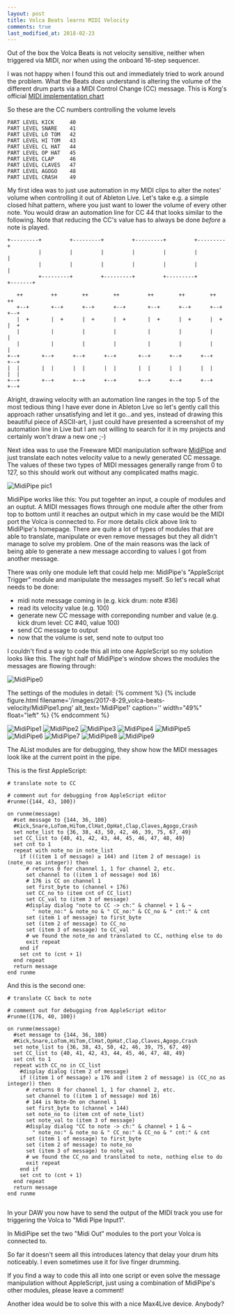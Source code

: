 ```yaml
---
layout: post
title: Volca Beats learns MIDI Velocity
comments: true
last_modified_at: 2018-02-23 
---
```


Out of the box the Volca Beats is not velocity sensitive, neither when triggered via MIDI, nor when using the onboard 16-step sequencer. 

I was not happy when I found this out and immediately tried to work around the problem. What the Beats _does_ understand is altering the volume of the different drum parts via a MIDI Control Change (CC) message. This is Korg&#39;s official [MIDI implementation chart](http://i.korg.com/uploads/Support/USA_volcabeats_MIDI_Chart_E.pdf)

So these are the CC numbers controlling the volume levels

~~~
PART LEVEL KICK     40
PART LEVEL SNARE    41
PART LEVEL LO TOM   42
PART LEVEL HI TOM   43
PART LEVEL CL HAT   44
PART LEVEL OP HAT   45
PART LEVEL CLAP     46
PART LEVEL CLAVES   47
PART LEVEL AGOGO    48
PART LEVEL CRASH    49
~~~

My first idea was to just use automation in my MIDI clips to alter the notes&#39; volume when controlling it out of Ableton Live. Let&#39;s take e.g. a simple closed hihat pattern, where you just want to lower the volume of every other note. You would draw an automation line for CC 44 that looks similar to the following. Note that reducing the CC's value has to always be done _before_ a note is played.

~~~
+---------+         +---------+         +---------+         +---------+
          |         |         |         |         |         |         |
          |         |         |         |         |         |         |
          +---------+         +---------+         +---------+         +-------+
                                                                               
   ++         ++        ++        ++         ++        ++        ++       ++
   +--+       +--+      +--+      +--+       +--+      +--+      +--+     +--+
   |  +       |  +      |  +      |  +       |  +      |  +      |  +     |  +
   |          |         |         |          |         |         |        |
   |          |         |         |          |         |         |        |
+--+       +--+      +--+      +--+       +--+      +--+      +--+     +--+
|  |       |  |      |  |      |  |       |  |      |  |      |  |     |  |
+--+       +--+      +--+      +--+       +--+      +--+      +--+     +--+
~~~

Alright, drawing velocity with an automation line ranges in the top 5 of the most tedious thing I have ever done in Ableton Live so let's gently call this approach rather unsatisfying and let it go...and yes, instead of drawing this beautiful piece of ASCII-art, I just could have presented a screenshot of my automation line in Live but I am not willing to search for it in my projects and certainly won't draw a new one ;-)

Next idea was to use the Freeware MIDI manipulation software [MidiPipe](http://www.subtlesoft.square7.net/MidiPipe.html) and just translate each notes velocity value to a newly generated CC message. The values of these two types of MIDI messages generally range from 0 to 127, so this should work out without any complicated maths magic.

![MidiPipe pic1](http://www.subtlesoft.square7.net/MidiPipe_files/shapeimage_1.png)

MidiPipe works like this: You put togehter an input, a couple of modules and an ouptut. A MIDI messages flows through one module after the other from top to bottom until it reaches an output which in my case would be the MIDI port the Volca is connected to. For more details click above link to MidiPipe's homepage. There are quite a lot of types of modules that are able to translate, manipulate or even remove messages but they all didn't manage to solve my problem. One of the main reasons was the lack of being able to generate a new message according to values I got from another message.

There was only one module left that could help me: MidiPipe's "AppleScript Trigger" module and manipulate the messages myself. So let's recall what needs to be done:

  * midi note message coming in (e.g. kick drum: note #36)
  * read its velocity value (e.g. 100)
  * generate new CC message with correponding number and value (e.g. kick drum level: CC #40, value 100)
  * send CC message to output
  * now that the volume is set, send note to output too

I couldn't find a way to code this all into one AppleScript so my solution looks like this. The right half of MidiPipe's window shows the modules the messages are flowing through:

![MidiPipe0 ](/images/2017-8-29_volca-beats-velocity/MidiPipe0.png)

The settings of the modules in detail:
{% comment %}
{% include figure.html filename='/images/2017-8-29_volca-beats-velocity/MidiPipe1.png' alt_text='MidiPipe1' caption='' width="49%" float="left" %}
{% endcomment %}

![MidiPipe1 ](/images/2017-8-29_volca-beats-velocity/MidiPipe1.png)
![MidiPipe2 ](/images/2017-8-29_volca-beats-velocity/MidiPipe2.png)
![MidiPipe3 ](/images/2017-8-29_volca-beats-velocity/MidiPipe3.png)
![MidiPipe4 ](/images/2017-8-29_volca-beats-velocity/MidiPipe4.png)
![MidiPipe5 ](/images/2017-8-29_volca-beats-velocity/MidiPipe5.png)
![MidiPipe6 ](/images/2017-8-29_volca-beats-velocity/MidiPipe6.png)
![MidiPipe7 ](/images/2017-8-29_volca-beats-velocity/MidiPipe7.png)
![MidiPipe8 ](/images/2017-8-29_volca-beats-velocity/MidiPipe8.png)
![MidiPipe9 ](/images/2017-8-29_volca-beats-velocity/MidiPipe9.png)

The AList modules are for debugging, they show how the MIDI messages look like at the current point in the pipe.

This is the first AppleScript:
~~~
# translate note to CC

# comment out for debugging from AppleScript editor
#runme({144, 43, 100})

on runme(message)
  #set message to {144, 36, 100}
  #Kick,Snare,LoTom,HiTom,ClHat,OpHat,Clap,Claves,Agogo,Crash
  set note_list to {36, 38, 43, 50, 42, 46, 39, 75, 67, 49}
  set CC_list to {40, 41, 42, 43, 44, 45, 46, 47, 48, 49}
  set cnt to 1
  repeat with note_no in note_list
    if (((item 1 of message) ≥ 144) and (item 2 of message) is (note_no as integer)) then
      # returns 0 for channel 1, 1 for channel 2, etc.
      set channel to ((item 1 of message) mod 16)
      # 176 is CC on channel 1  
      set first_byte to (channel + 176)
      set CC_no to (item cnt of CC_list)
      set CC_val to (item 3 of message)
      #display dialog "note to CC -> ch:" & channel + 1 & ¬
        " note_no:" & note_no & " CC_no:" & CC_no & " cnt:" & cnt
      set (item 1 of message) to first_byte
      set (item 2 of message) to CC_no
      set (item 3 of message) to CC_val
      # we found the note_no and translated to CC, nothing else to do
      exit repeat
    end if
    set cnt to (cnt + 1)
  end repeat
  return message
end runme
~~~

And this is the second one:
~~~
# translate CC back to note

# comment out for debugging from AppleScript editor
#runme({176, 40, 100})

on runme(message)
  #set message to {144, 36, 100}
  #Kick,Snare,LoTom,HiTom,ClHat,OpHat,Clap,Claves,Agogo,Crash
  set note_list to {36, 38, 43, 50, 42, 46, 39, 75, 67, 49}
  set CC_list to {40, 41, 42, 43, 44, 45, 46, 47, 48, 49}
  set cnt to 1
  repeat with CC_no in CC_list
    #display dialog (item 2 of message)
    if ((item 1 of message) ≥ 176 and (item 2 of message) is (CC_no as integer)) then
      # returns 0 for channel 1, 1 for channel 2, etc.
      set channel to ((item 1 of message) mod 16)
      # 144 is Note-On on channel 1 
      set first_byte to (channel + 144)
      set note_no to (item cnt of note_list)
      set note_val to (item 3 of message)
      #display dialog "CC to note -> ch:" & channel + 1 & ¬
        " note_no:" & note_no & " CC_no:" & CC_no & " cnt:" & cnt
      set (item 1 of message) to first_byte
      set (item 2 of message) to note_no
      set (item 3 of message) to note_val
      # we found the CC_no and translated to note, nothing else to do
      exit repeat
    end if
    set cnt to (cnt + 1)
  end repeat
  return message
end runme


~~~

In your DAW you now have to send the output of the MIDI track you use for triggering the Volca to "Midi Pipe Input1".

In MidiPipe set the two "Midi Out" modules to the port your Volca is connected to. 

So far it doesn't seem all this introduces latency that delay your drum hits noticeably. I even sometimes use it for live finger drumming.

If you find a way to code this all into one script or even solve the message manipulation without AppleScript, just using a combination of MidiPipe's other modules, please leave a comment!

Another idea would be to solve this with a nice Max4Live device. Anybody?



